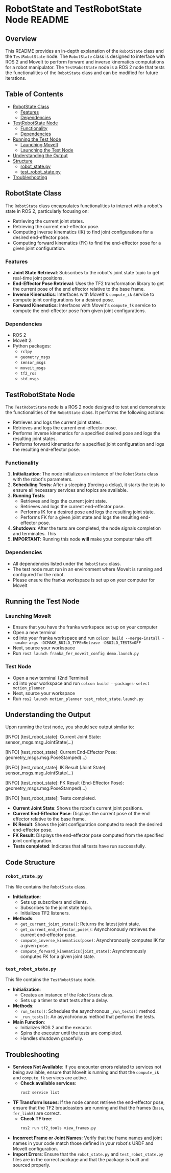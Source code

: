 # RobotState and TestRobotState Node README

## Overview

This README provides an in-depth explanation of the `RobotState` class and the `TestRobotState` node. The `RobotState` class is designed to interface with ROS 2 and MoveIt to perform forward and inverse kinematics computations for a robot manipulator. The `TestRobotState` node is a ROS 2 node that tests the functionalities of the `RobotState` class and can be modified for future iterations.

## Table of Contents

- [RobotState Class](#robotstate-class)
  - [Features](#features)
  - [Dependencies](#dependencies)
- [TestRobotState Node](#testrobotstate-node)
  - [Functionality](#functionality)
  - [Dependencies](#dependencies-1)
- [Running the Test Node](#running-the-test-node)
  - [Launching MoveIt](#launching-moveit)
  - [Launching the Test Node](#executing-the-test-node)
- [Understanding the Output](#understanding-the-test-output)
- [Structure](#code-structure)
  - [robot_state.py](#robot_statepy)
  - [test_robot_state.py](#test_robot_statepy)
- [Troubleshooting](#troubleshooting)

## RobotState Class

The `RobotState` class encapsulates functionalities to interact with a robot's state in ROS 2, particularly focusing on:

- Retrieving the current joint states.
- Retrieving the current end-effector pose.
- Computing inverse kinematics (IK) to find joint configurations for a desired end-effector pose.
- Computing forward kinematics (FK) to find the end-effector pose for a given joint configuration.

### Features

- **Joint State Retrieval**: Subscribes to the robot's joint state topic to get real-time joint positions.
- **End-Effector Pose Retrieval**: Uses the TF2 transformation library to get the current pose of the end effector relative to the base frame.
- **Inverse Kinematics**: Interfaces with MoveIt's `compute_ik` service to compute joint configurations for a desired pose.
- **Forward Kinematics**: Interfaces with MoveIt's `compute_fk` service to compute the end-effector pose from given joint configurations.

### Dependencies

- ROS 2
- MoveIt 2.
- Python packages:
  - `rclpy`
  - `geometry_msgs`
  - `sensor_msgs`
  - `moveit_msgs`
  - `tf2_ros`
  - `std_msgs`

## TestRobotState Node

The `TestRobotState` node is a ROS 2 node designed to test and demonstrate the functionalities of the `RobotState` class. It performs the following actions:

- Retrieves and logs the current joint states.
- Retrieves and logs the current end-effector pose.
- Performs inverse kinematics for a specified desired pose and logs the resulting joint states.
- Performs forward kinematics for a specified joint configuration and logs the resulting end-effector pose.

### Functionality

1. **Initialization**: The node initializes an instance of the `RobotState` class with the robot's parameters.
2. **Scheduling Tests**: After a sleeping (forcing a delay), it starts the tests to ensure all necessary services and topics are available.
3. **Running Tests**:
   - Retrieves and logs the current joint state.
   - Retrieves and logs the current end-effector pose.
   - Performs IK for a desired pose and logs the resulting joint state.
   - Performs FK for a given joint state and logs the resulting end-effector pose.
4. **Shutdown**: After the tests are completed, the node signals completion and terminates. This 
5. **IMPORTANT**: Running this node **will** make your computer take off!

### Dependencies

- All dependencies listed under the `RobotState` class.
- The test node must run in an environment where MoveIt is running and configured for the robot.
- Please ensure the franka workspace is set up on your computer for MoveIt

## Running the Test Node

### Launching MoveIt

- Ensure that you have the franka workspace set up on your computer
- Open a new terminal
- cd into your franka workspace and run `colcon build --merge-install --cmake-args -DCMAKE_BUILD_TYPE=Release -DBUILD_TESTS=OFF`
- Next, source your workspace
- Run `ros2 launch franka_fer_moveit_config demo.launch.py`

### Test Node
- Open a new terminal (2nd Terminal)
- cd into your workspace and run `colcon build --packages-select motion_planner`
- Next, source your workspace
- Run `ros2 launch motion_planner test_robot_state.launch.py`

## Understanding the Output

Upon running the test node, you should see output similar to:


[INFO] [test_robot_state]: Current Joint State:
sensor_msgs.msg.JointState(...)

[INFO] [test_robot_state]: Current End-Effector Pose:
geometry_msgs.msg.PoseStamped(...)

[INFO] [test_robot_state]: IK Result (Joint State):
sensor_msgs.msg.JointState(...)

[INFO] [test_robot_state]: FK Result (End-Effector Pose):
geometry_msgs.msg.PoseStamped(...)

[INFO] [test_robot_state]: Tests completed.


- **Current Joint State**: Shows the robot's current joint positions.
- **Current End-Effector Pose**: Displays the current pose of the end effector relative to the base frame.
- **IK Result**: Shows the joint configuration computed to reach the desired end-effector pose.
- **FK Result**: Displays the end-effector pose computed from the specified joint configuration.
- **Tests completed**: Indicates that all tests have run successfully.

## Code Structure

### `robot_state.py`

This file contains the `RobotState` class.

- **Initialization**:
  - Sets up subscribers and clients.
  - Subscribes to the joint state topic.
  - Initializes TF2 listeners.
- **Methods**:
  - `get_current_joint_state()`: Returns the latest joint state.
  - `get_current_end_effector_pose()`: Asynchronously retrieves the current end-effector pose.
  - `compute_inverse_kinematics(pose)`: Asynchronously computes IK for a given pose.
  - `compute_forward_kinematics(joint_state)`: Asynchronously computes FK for a given joint state.

### `test_robot_state.py`

This file contains the `TestRobotState` node.

- **Initialization**:
  - Creates an instance of the `RobotState` class.
  - Sets up a timer to start tests after a delay.
- **Methods**:
  - `run_tests()`: Schedules the asynchronous `_run_tests()` method.
  - `_run_tests()`: An asynchronous method that performs the tests.
- **Main Function**:
  - Initializes ROS 2 and the executor.
  - Spins the executor until the tests are completed.
  - Handles shutdown gracefully.

## Troubleshooting

- **Services Not Available**: If you encounter errors related to services not being available, ensure that MoveIt is running and that the `compute_ik` and `compute_fk` services are active.
  - **Check available services**:
    ```bash
    ros2 service list
    ```
- **TF Transform Issues**: If the node cannot retrieve the end-effector pose, ensure that the TF2 broadcasters are running and that the frames (`base`, `fer_link8`) are correct.
  - **Check TF tree**:
    ```bash
    ros2 run tf2_tools view_frames.py
    ```
- **Incorrect Frame or Joint Names**: Verify that the frame names and joint names in your code match those defined in your robot's URDF and MoveIt configuration.
- **Import Errors**: Ensure that the `robot_state.py` and `test_robot_state.py` files are in the correct package and that the package is built and sourced properly.
